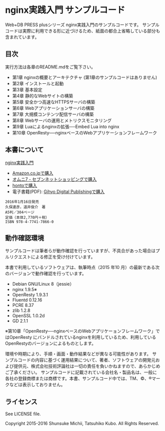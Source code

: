 # nginx実践入門 サンプルコード

Web+DB PRESS plusシリーズ nginx実践入門のサンプルコードです。
サンプルコードは実際に利用できる形に近づけるため、紙面の都合上省略している部分も含まれています。

## 目次

実行方法は各章のREADME.mdをご覧下さい。

- 第1章 nginxの概要とアーキテクチャ (第1章のサンプルコードはありません)
- 第2章 インストールと起動
- 第3章 基本設定
- 第4章 静的なWebサイトの構築
- 第5章 安全かつ高速なHTTPSサーバの構築
- 第6章 Webアプリケーションサーバの構築
- 第7章 大規模コンテンツ配信サーバの構築
- 第8章 Webサーバの運用とメトリクスモニタリング
- 第9章 Luaによるnginxの拡張──Embed Lua into nginx
- 第10章 OpenResty──nginxベースのWebアプリケーションフレームワーク

## 本書について

[nginx実践入門](http://gihyo.jp/book/2016/978-4-7741-7866-0)

- [Amazon.co.jpで購入](http://www.amazon.co.jp/o/ASIN/4774178667)
- [オムニ7 - セブンネットショッピングで購入](http://7net.omni7.jp/detail/1106617458)
- [hontoで購入](http://honto.jp/netstore/pd-book_27615435.html)
- 電子書籍(PDF): [Gihyo Digital Publishingで購入](https://gihyo.jp/dp/ebook/2016/978-4-7741-7936-0)

```
2016年1月16日発売
久保達彦，道井俊介　著
A5判／304ページ
定価（本体2,770円＋税）
ISBN 978-4-7741-7866-0
```

## 動作確認環境

サンプルコードは筆者らが動作確認を行っていますが、不具合があった場合はプルリクエストによる修正を受け付けています。

本書で利用しているソフトウェアは、執筆時点（2015 年10 月）の最新である次のバージョンで動作確認を行っています。

- Debian GNU/Linux 8（jessie）
- nginx 1.9.5※
- OpenResty 1.9.3.1
- Fluentd 0.12.16
- PCRE 8.37
- zlib 1.2.8
- OpenSSL 1.0.2d
- GD 2.1.1

※第10章「OpenResty──nginxベースのWebアプリケーョンフレームワーク」ではOpenResty にバンドルされているnginxを利用しているため、利用しているOpenRestyのバージョンによるものとします。

環境や時期により、手順・画面・動作結果などが異なる可能性があります。
サンプルコードの内容に基づく運用結果について、著者、ソフトウェアの開発元および提供元、株式会社技術評論社は一切の責任を負いかねますので、あらかじめご了承ください。
サンプルコードに記載されている会社名・製品名は、一般に各社の登録商標または商標です。本書、サンプルコード中では、TM、©、®マークなどは表示しておりません。

## ライセンス

See LICENSE file.

Copyright 2015-2016 Shunsuke Michii, Tatsuhiko Kubo. All Rights Reserved.
